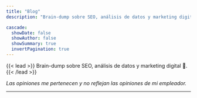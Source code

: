 ```yaml
---
title: "Blog"
description: "Brain-dump sobre SEO, análisis de datos y marketing digital."

cascade:
  showDate: false
  showAuthor: false
  showSummary: true
  invertPagination: true
---
```


{{< lead >}}
Brain-dump sobre SEO, análisis de datos y marketing digital 🧐.
{{< /lead >}}

_Las opiniones me pertenecen y no reflejan las opiniones de mi empleador._

---
